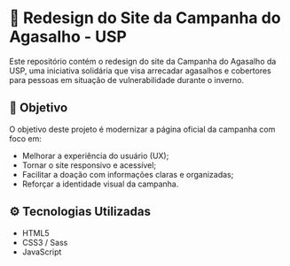 # 🌟 Redesign do Site da Campanha do Agasalho - USP
Este repositório contém o redesign do site da Campanha do Agasalho da USP, uma iniciativa solidária que visa arrecadar agasalhos e cobertores para pessoas em situação de vulnerabilidade durante o inverno.

## 🎯 Objetivo
O objetivo deste projeto é modernizar a página oficial da campanha com foco em:

- Melhorar a experiência do usuário (UX);
- Tornar o site responsivo e acessível;
- Facilitar a doação com informações claras e organizadas;
- Reforçar a identidade visual da campanha.

## ⚙️ Tecnologias Utilizadas
- HTML5
- CSS3 / Sass
- JavaScript

